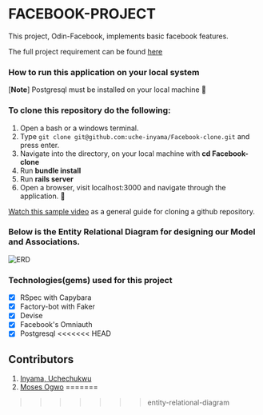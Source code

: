 # FACEBOOK-PROJECT

This project, Odin-Facebook, implements basic facebook features.

The full project requirement can be found [here](https://www.theodinproject.com/courses/ruby-on-rails/lessons/final-project)

### How to run this application on your local system
  
  [**Note**] Postgresql must be installed on your local machine :slightly_smiling_face:

### To clone this repository do the following:
1. Open a bash or a windows terminal.
2. Type ```git clone git@github.com:uche-inyama/Facebook-clone.git``` and press enter.
3. Navigate into the directory, on your local machine with **cd Facebook-clone** 
4. Run **bundle install** 
5. Run **rails server**
6. Open a browser, visit localhost:3000 and navigate through the application. :slightly_smiling_face:

[Watch this sample video](https://www.youtube.com/watch?v=5RTHaVvj97I) as a general guide for cloning a github repository.
     
### Below is the Entity Relational Diagram for designing our Model and Associations.
 ![ERD](doc/FacebookERD(2).png)


### Technologies(gems) used for this project
- [x] RSpec with Capybara
- [x] Factory-bot with Faker
- [x] Devise
- [x] Facebook's Omniauth
- [x] Postgresql
<<<<<<< HEAD

## Contributors
1. [Inyama, Uchechukwu](https://github.com/uche-inyama)
2. [Moses Ogwo](https://github.com/mosesogwo)
=======
>>>>>>> entity-relational-diagram
